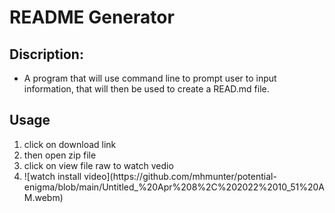 # **README Generator**

## Discription: 
- A program that will use command line to prompt user to input information, that will then be used to create a READ.md file. 

## **Usage** 
<ol>
<li> click on download link</li>
<li>then open zip file</li>
<li> click on view file raw to watch vedio</li>
<li>![watch install video](https://github.com/mhmunter/potential-enigma/blob/main/Untitled_%20Apr%208%2C%202022%2010_51%20AM.webm)</li>
</ol>

